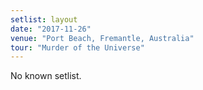```yaml
---
setlist: layout
date: "2017-11-26"
venue: "Port Beach, Fremantle, Australia"
tour: "Murder of the Universe"
---
```


No known setlist.
